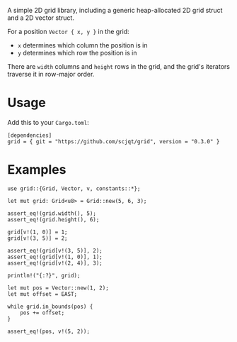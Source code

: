 A simple 2D grid library, including a generic heap-allocated 2D grid struct and a 2D vector struct.

For a position `Vector { x, y }` in the grid:
* `x` determines which column the position is in
* `y` determines which row the position is in

There are `width` columns and `height` rows in the grid, and the grid's iterators traverse it in row-major order.

# Usage

Add this to your `Cargo.toml`:

```
[dependencies]
grid = { git = "https://github.com/scjqt/grid", version = "0.3.0" }
```

# Examples

```
use grid::{Grid, Vector, v, constants::*};

let mut grid: Grid<u8> = Grid::new(5, 6, 3);

assert_eq!(grid.width(), 5);
assert_eq!(grid.height(), 6);

grid[v!(1, 0)] = 1;
grid[v!(3, 5)] = 2;

assert_eq!(grid[v!(3, 5)], 2);
assert_eq!(grid[v!(1, 0)], 1);
assert_eq!(grid[v!(2, 4)], 3);

println!("{:?}", grid);

let mut pos = Vector::new(1, 2);
let mut offset = EAST;

while grid.in_bounds(pos) {
    pos += offset;
}

assert_eq!(pos, v!(5, 2));
```